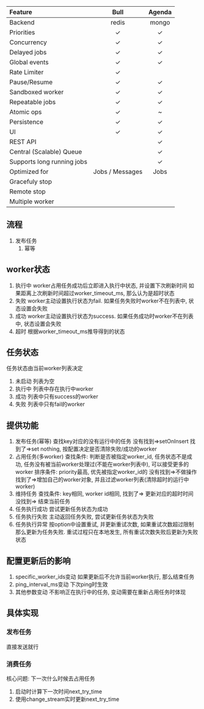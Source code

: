 | Feature                    |      Bull       | Agenda |
|:---------------------------|:---------------:|:------:|
| Backend                    |      redis      | mongo  |
| Priorities                 |        ✓        |   ✓    |
| Concurrency                |        ✓        |   ✓    |
| Delayed jobs               |        ✓        |   ✓    |
| Global events              |        ✓        |   ✓    |
| Rate Limiter               |        ✓        |        |
| Pause/Resume               |        ✓        |   ✓    |
| Sandboxed worker           |        ✓        |   ✓    |
| Repeatable jobs            |        ✓        |   ✓    |
| Atomic ops                 |        ✓        |   ~    |
| Persistence                |        ✓        |   ✓    |
| UI                         |        ✓        |   ✓    |
| REST API                   |                 |   ✓    |
| Central (Scalable) Queue   |                 |   ✓    |
| Supports long running jobs |                 |   ✓    |
| Optimized for              | Jobs / Messages |  Jobs  |
| Gracefuly stop             |                 |        |
| Remote stop                |                 |        |
| Multiple worker            |                 |        |

## 流程

1. 发布任务
    1. 幂等

## worker状态

1. 执行中
   worker占用任务成功后立即进入执行中状态, 并设置下次刷新时间
   如果距离上次刷新时间超过worker_timeout_ms, 那么认为是超时状态
2. 失败
   worker主动设置执行状态为fail. 如果任务失败时worker不在列表中, 状态设置会失败
3. 成功
   worker主动设置执行状态为success. 如果任务成功时worker不在列表中, 状态设置会失败
4. 超时
   根据worker_timeout_ms推导得到的状态

## 任务状态

任务状态由当前worker列表决定

1. 未启动
   列表为空
2. 执行中
   列表中存在执行中worker
3. 成功
   列表中只有success的worker
4. 失败
   列表中只有fail的worker

## 提供功能

1. 发布任务(幂等)
   查找key对应的没有运行中的任务
   没有找到=>setOnInsert
   找到了=>set nothing, 按配置决定是否清除失败/成功的worker
2. 占用任务(多worker)
   查找条件: 判断是否被指定worker_id, 任务状态不是成功, 任务没有被当前worker处理过(不能在worker列表中), 可以接受更多的worker
   排序条件: priority最高, 优先被指定worker_id的
   没有找到=>不做操作
   找到了=>增加自己的worker对象, 并且过滤worker列表(清除超时的运行中worker)
3. 维持任务
   查找条件: key相同, worker id相同,
   找到了=> 更新对应的超时时间
   没找到=> 结束当前任务
4. 任务执行成功
   尝试更新任务状态为成功
5. 任务执行失败
   主动返回任务失败, 尝试更新任务状态为失败
6. 任务执行异常
   按option中设置重试, 并更新重试次数, 如果重试次数超过限制那么更新为任务失败. 重试过程只在本地发生, 所有重试次数失败后更新为失败状态

## 配置更新后的影响

1. specific_worker_ids变动
   如果更新后不允许当前worker执行, 那么结束任务
2. ping_interval_ms变动
   下次ping时生效
3. 其他参数变动
   不影响正在执行中的任务, 变动需要在重新占用任务时体现

## 具体实现
### 发布任务
直接发送就行
### 消费任务
核心问题: 下一次什么时候去占用任务
1. 启动时计算下一次时间next_try_time
2. 使用change_stream实时更新next_try_time 
